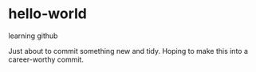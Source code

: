 # hello-world
learning github

Just about to commit something new and tidy. Hoping to make this into a career-worthy commit.
